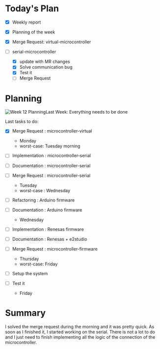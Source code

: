 
# Today's Plan

- [x] Weekly report
- [x] Planning of the week

- [x] Merge Request: virtual-microcontroller
- [ ] serial-microcontroller
	- [x] update with MR changes
	- [x] Solve communication bug
	- [x] Test it
	- [ ] Merge Request

# Planning

![Week 12 Planning](img/week_12_gantt.png)Last Week: Everything needs to be done

Last tasks to do:

- [x] Merge Request : microcontroller-virtual
	- Monday
	- worst-case: Tuesday morning

- [ ] Implementation : microcontroller-serial
- [ ] Documentation : microcontroller-serial
- [ ] Merge Request : microcontroller-serial
	- Tuesday
	- worst-case : Wednesday

- [ ] Refactoring : Arduino firmware
- [ ] Documentation : Arduino firmware
	- Wednesday

- [ ] Implementation : Renesas firmware
- [ ] Documentation : Renesas + e2studio
- [ ] Merge Request : microcontroller-firmware
	- Thursday
	- worst-case: Friday

- [ ] Setup the system
- [ ] Test it
	- Friday

# Summary

I solved the merge request during the morning and it was pretty quick. As soon as I finished it, I started working on the serial. There is not a lot to do and I just need to finish implementing all the logic of the connection of the microcontroller.